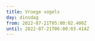 ```yaml
---
title: Vroege vogels
day: dinsdag
from: 2022-07-21T05:00:02.400Z
until: 2022-07-21T06:00:03.414Z
---
```

